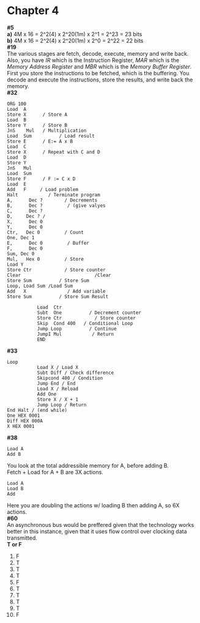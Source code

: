 # Chapter 4
**#5** \
**a)** 4M x 16 = 2^2(4) x 2^20(1m) x 2^1 = 2^23 = 23 bits \
**b)** 4M x 16 = 2^2(4) x 2^20(1m) x 2^0 = 2^22 = 22 bits \
**#19** \
The various stages are fetch, decode, execute, memory and write back. Also, you have *IR* which is the Instruction Register, *MAR* which is the *Memory Address Register* and *MBR* which is the *Memory Buffer Register*. First you store the instructions to be fetched, which is the buffering. You decode and execute the instructions, store the results, and write back the memory. \
**#32**
```ASSEMBLY
ORG 100
Load  A
Store X      / Store A
Load  B
Store Y      / Store B
JnS    Mul   / Multiplication
Load  Sum          / Load result
Store E      / E:= A x B
Load  C
Store X      / Repeat with C and D
Load  D
Store Y      
JnS   Mul   
Load  Sum       
Store F      / F := C x D
Load  E 
Add   F     / Load problem
Halt           / Terminate program
A,      Dec ?        / Decrements
B,      Dec ?         / (give valyes
C,      Dec ?       
D,     Dec ? /
X,      Dec 0         
Y,      Dec 0      
Ctr,   Dec 0         / Count
One, Dec 1       
E,      Dec 0         / Buffer
F,      Dec 0        
Sum, Dec 0
Mul,   Hex 0         / Store
Load Y               
Store Ctr            / Store counter
Clear                           /Clear
Store Sum          / Store Sum
Loop, Load Sum /Load Sum
Add   X               / Add variable
Store Sum          / Store Sum Result

           Load  Ctr
           Subt  One          / Decrement counter
           Store Ctr            / Store counter
           Skip  Cond 400   / Conditional Loop
           Jump Loop          / Continue
           JumpI Mul           / Return
           END
```           
**#33**
```ASSEMBLY
Loop
           Load X / Load X
           Subt Diff / Check difference
           Skipcond 400 / Condition
           Jump End / End
           Load X / Reload
           Add One
           Store X / X + 1
           Jump Loop / Return
End Halt / (end while)
One HEX 0001
Diff HEX 000A
X HEX 0001
```
**#38**
```ASSEMBLY
Load A
Add B
```
You look at the total addressible memory for A, before adding B. \
Fetch + Load for A + B are 3X actions.
```ASSEMBLY
Load A
Load B
Add
```
Here you are doubling the actions w/ loading B then adding A, so 6X actions. \
**#60** \
An asynchronous bus would be preffered given that the technology works better in this instance, given that it uses flow control over clocking data transmitted. \
**T or F**
1. F
2. T
3. T
4. T
5. F
6. T
7. T
8. T
9. T
10. F

